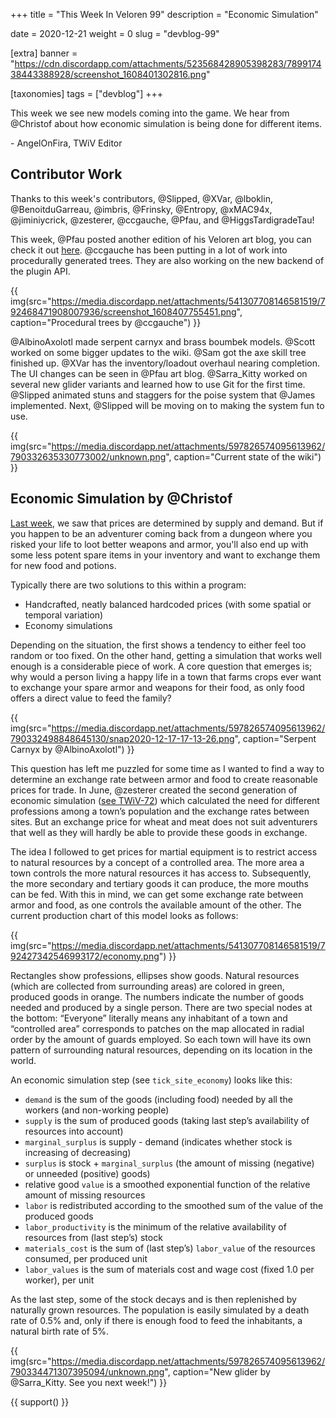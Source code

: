 +++
title = "This Week In Veloren 99"
description = "Economic Simulation"

date = 2020-12-21
weight = 0
slug = "devblog-99"

[extra]
banner = "https://cdn.discordapp.com/attachments/523568428905398283/789917438443388928/screenshot_1608401302816.png"

[taxonomies]
tags = ["devblog"]
+++

This week we see new models coming into the game. We hear from @Christof about
how economic simulation is being done for different items.

\- AngelOnFira, TWiV Editor

## Contributor Work

Thanks to this week's contributors, @Slipped, @XVar, @lboklin, @BenoitduGarreau,
@imbris, @Frinsky, @Entropy, @xMAC94x, @jiminiycrick, @zesterer, @ccgauche,
@Pfau, and @HiggsTardigradeTau!

This week, @Pfau posted another edition of his Veloren art blog, you can check
it out [here](https://www.patreon.com/posts/blog-no-10-45215779). @ccgauche has
been putting in a lot of work into procedurally generated trees. They are also
working on the new backend of the plugin API.

{{
    img(src="https://media.discordapp.net/attachments/541307708146581519/792468471908007936/screenshot_1608407755451.png",
    caption="Procedural trees by @ccgauche")
}}

@AlbinoAxolotl made serpent carnyx and brass boumbek models. @Scott worked on
some bigger updates to the wiki. @Sam got the axe skill tree finished up. @XVar
has the inventory/loadout overhaul nearing completion. The UI changes can be
seen in @Pfau art blog. @Sarra_Kitty worked on several new glider variants and
learned how to use Git for the first time. @Slipped animated stuns and staggers
for the poise system that @James implemented. Next, @Slipped will be moving on
to making the system fun to use.

{{
    img(src="https://media.discordapp.net/attachments/597826574095613962/790332635330773002/unknown.png",
    caption="Current state of the wiki")
}}

## Economic Simulation by @Christof

[Last week](https://veloren.net/devblog-98#economic-simulation-update-by-christof), we
saw that prices are determined by supply and demand. But if you happen to be an
adventurer coming back from a dungeon where you risked your life to loot better
weapons and armor, you'll also end up with some less potent spare items in your
inventory and want to exchange them for new food and potions.

Typically there are two solutions to this within a program:

- Handcrafted, neatly balanced hardcoded prices (with some spatial or temporal
  variation)
- Economy simulations

Depending on the situation, the first shows a tendency to either feel too random
or too fixed. On the other hand, getting a simulation that works well enough is
a considerable piece of work. A core question that emerges is; why would a
person living a happy life in a town that farms crops ever want to exchange your
spare armor and weapons for their food, as only food offers a direct value to
feed the family?

{{
    img(src="https://media.discordapp.net/attachments/597826574095613962/790332498848645130/snap2020-12-17-17-13-26.png",
    caption="Serpent Carnyx by @AlbinoAxolotl")
}}

This question has left me puzzled for some time as I wanted to find a way to
determine an exchange rate between armor and food to create reasonable prices
for trade. In June, @zesterer created the second generation of economic
simulation ([see TWiV-72](https://veloren.net/devblog-72/)) which calculated the
need for different professions among a town’s population and the exchange rates
between sites. But an exchange price for wheat and meat does not suit
adventurers that well as they will hardly be able to provide these goods in
exchange.

The idea I followed to get prices for martial equipment is to restrict access to
natural resources by a concept of a controlled area. The more area a town
controls the more natural resources it has access to. Subsequently, the more
secondary and tertiary goods it can produce, the more mouths can be fed. With
this in mind, we can get some exchange rate between armor and food, as one
controls the available amount of the other. The current production chart of this
model looks as follows:

{{
    img(src="https://media.discordapp.net/attachments/541307708146581519/792427342546993172/economy.png")
}}

Rectangles show professions, ellipses show goods. Natural resources (which are
collected from surrounding areas) are colored in green, produced goods in
orange. The numbers indicate the number of goods needed and produced by a single
person. There are two special nodes at the bottom: “Everyone” literally means
any inhabitant of a town and “controlled area” corresponds to patches on the map
allocated in radial order by the amount of guards employed. So each town will
have its own pattern of surrounding natural resources, depending on its location
in the world.

An economic simulation step (see `tick_site_economy`) looks like this:

- `demand` is the sum of the goods (including food) needed by all the workers
  (and non-working people)
- `supply` is the sum of produced goods (taking last step’s availability of
  resources into account)
- `marginal_surplus` is supply - demand (indicates whether stock is increasing
  of decreasing)
- `surplus` is stock + `marginal_surplus` (the amount of missing (negative) or
  unneeded (positive) goods)
- relative good `value` is a smoothed exponential function of the relative
  amount of missing resources
- `labor` is redistributed according to the smoothed sum of the value of the
  produced goods
- `labor_productivity` is the minimum of the relative availability of resources
  from (last step’s) stock
- `materials_cost` is the sum of (last step’s) `labor_value` of the resources
  consumed, per produced unit
- `labor_values` is the sum of materials cost and wage cost (fixed 1.0 per
  worker), per unit

As the last step, some of the stock decays and is then replenished by naturally
grown resources. The population is easily simulated by a death rate of 0.5% and,
only if there is enough food to feed the inhabitants, a natural birth rate of
5%.

{{
    img(src="https://media.discordapp.net/attachments/597826574095613962/790334471307395094/unknown.png",
    caption="New glider by @Sarra_Kitty. See you next week!")
}}

{{ support() }}
